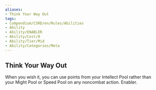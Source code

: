 ```yaml
---
aliases:
- Think Your Way Out
tags:
- Compendium/CSRD/en/Rules/Abilities
- Ability
- Ability/ENABLER
- Ability/Cost/0
- Ability/Tier/Mid
- Ability/Categories/Meta
---
```


  
## Think Your Way Out  
When you wish it, you can use points from your Intellect Pool rather than your Might Pool or Speed Pool on any noncombat action. Enabler.